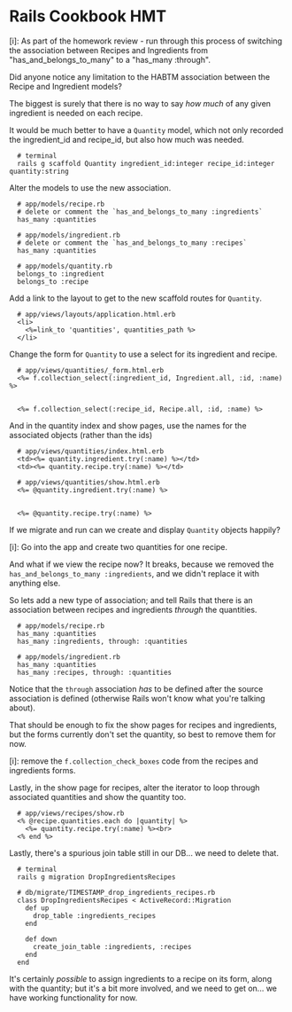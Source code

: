 # Rails Cookbook HMT

[i]: As part of the homework review - run through this process of switching the association between Recipes and Ingredients from "has_and_belongs_to_many" to a "has_many :through".

Did anyone notice any limitation to the HABTM association between the Recipe and Ingredient models?

The biggest is surely that there is no way to say *how much* of any given ingredient is needed on each recipe.

It would be much better to have a `Quantity` model, which not only recorded the ingredient_id and recipe_id, but also how much was needed.

```
  # terminal
  rails g scaffold Quantity ingredient_id:integer recipe_id:integer quantity:string
```

Alter the models to use the new association.

```
  # app/models/recipe.rb
  # delete or comment the `has_and_belongs_to_many :ingredients`
  has_many :quantities
```

```
  # app/models/ingredient.rb
  # delete or comment the `has_and_belongs_to_many :recipes`
  has_many :quantities
```

```
  # app/models/quantity.rb
  belongs_to :ingredient
  belongs_to :recipe
```

Add a link to the layout to get to the new scaffold routes for `Quantity`.

```
  # app/views/layouts/application.html.erb
  <li>
    <%=link_to 'quantities', quantities_path %>
  </li>
```

Change the form for `Quantity` to use a select for its ingredient and recipe.

```
  # app/views/quantities/_form.html.erb
  <%= f.collection_select(:ingredient_id, Ingredient.all, :id, :name) %>


  <%= f.collection_select(:recipe_id, Recipe.all, :id, :name) %>
```

And in the quantity index and show pages, use the names for the associated objects (rather than the ids)

```
  # app/views/quantities/index.html.erb
  <td><%= quantity.ingredient.try(:name) %></td>
  <td><%= quantity.recipe.try(:name) %></td>
```

```
  # app/views/quantities/show.html.erb
  <%= @quantity.ingredient.try(:name) %>


  <%= @quantity.recipe.try(:name) %>
```

If we migrate and run can we create and display `Quantity` objects happily?

[i]: Go into the app and create two quantities for one recipe.

And what if we view the recipe now? It breaks, because we removed the `has_and_belongs_to_many :ingredients`, and we didn't replace it with anything else.

So lets add a new type of association; and tell Rails that there is an association between recipes and ingredients *through* the quantities.

```
  # app/models/recipe.rb
  has_many :quantities
  has_many :ingredients, through: :quantities
```

```
  # app/models/ingredient.rb
  has_many :quantities
  has_many :recipes, through: :quantities
```

Notice that the `through` association *has* to be defined after the source association is defined (otherwise Rails won't know what you're talking about).

That should be enough to fix the show pages for recipes and ingredients, but the forms currently don't set the quantity, so best to remove them for now.

[i]: remove the `f.collection_check_boxes` code from the recipes and ingredients forms.

Lastly, in the show page for recipes, alter the iterator to loop through associated quantities and show the quantity too.

```
  # app/views/recipes/show.rb
  <% @recipe.quantities.each do |quantity| %>
    <%= quantity.recipe.try(:name) %><br>
  <% end %>
```

Lastly, there's a spurious join table still in our DB... we need to delete that.

```
  # terminal
  rails g migration DropIngredientsRecipes
```

```
  # db/migrate/TIMESTAMP_drop_ingredients_recipes.rb
  class DropIngredientsRecipes < ActiveRecord::Migration
    def up
      drop_table :ingredients_recipes
    end

    def down
      create_join_table :ingredients, :recipes
    end
  end
```

It's certainly *possible* to assign ingredients to a recipe on its form, along with the quantity; but it's a bit more involved, and we need to get on... we have working functionality for now.



